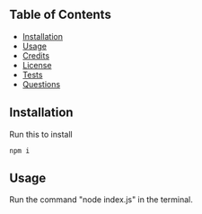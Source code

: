 
  ## Table of Contents
  
  * [Installation](#installation)
  * [Usage](#usage)
  * [Credits](#credits)
  * [License](#license)
  * [Tests](#tests)
  * [Questions](#questions)
  
  ## Installation
  Run this to install
  <pre><code>npm i</code></pre>
  
  ## Usage
  Run the command "node index.js" in the terminal.


  
  


